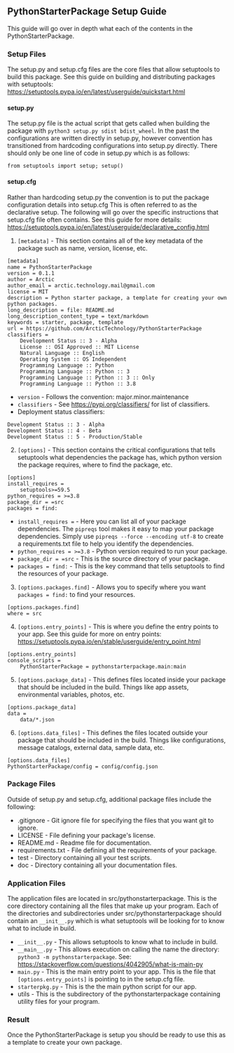 ## PythonStarterPackage Setup Guide
This guide will go over in depth what each of the contents in the PythonStarterPackage.

### Setup Files
The setup.py and setup.cfg files are the core files that allow setuptools to build this package. See this guide on building and distributing packages with setuptools: https://setuptools.pypa.io/en/latest/userguide/quickstart.html

#### setup.py
The setup.py file is the actual script that gets called when building the package with ```python3 setup.py sdist bdist_wheel```. In the past the configurations are written directly in setup.py, however convention has transitioned from hardcoding configurations into setup.py directly. There should only be one line of code in setup.py which is as follows:
```
from setuptools import setup; setup()
```

#### setup.cfg
Rather than hardcoding setup.py the convention is to put the package configuration details into setup.cfg This is often referred to as the declarative setup. The following will go over the specific instructions that setup.cfg file often contains. See this guide for more details: https://setuptools.pypa.io/en/latest/userguide/declarative_config.html

1. ```[metadata]``` - This section contains all of the key metadata of the package such as name, version, license, etc.
```
[metadata]
name = PythonStarterPackage
version = 0.1.1
author = Arctic
author_email = arctic.technology.mail@gmail.com
license = MIT
description = Python starter package, a template for creating your own python packages.
long_description = file: README.md
long_description_content_type = text/markdown
keywords = starter, package, template
url = https://github.com/ArcticTechnology/PythonStarterPackage
classifiers =
	Development Status :: 3 - Alpha
	License :: OSI Approved :: MIT License
	Natural Language :: English
	Operating System :: OS Independent
	Programming Language :: Python
	Programming Language :: Python :: 3
	Programming Language :: Python :: 3 :: Only
	Programming Language :: Python :: 3.8
```
* ```version``` - Follows the convention: major.minor.maintenance
* ```classifiers``` - See https://pypi.org/classifiers/ for list of classifiers.
* Deployment status classifiers:
```
Development Status :: 3 - Alpha
Development Status :: 4 - Beta
Development Status :: 5 - Production/Stable
```

2. ```[options]``` - This section contains the critical configurations that tells setuptools what dependencies the package has, which python version the package requires, where to find the package, etc.
```
[options]
install_requires =
	setuptools>=59.5
python_requires = >=3.8
package_dir = =src
packages = find:
```
* ```install_requires =``` - Here you can list all of your package dependencies. The ```pipreqs``` tool makes it easy to map your package dependencies. Simply use ```pipreqs --force --encoding utf-8``` to create a requirements.txt file to help you identify the dependencies.
* ```python_requires = >=3.8``` - Python version required to run your package.
* ```package_dir = =src``` - This is the source directory of your package.
* ```packages = find:``` - This is the key command that tells setuptools to find the resources of your package.

3. ```[options.packages.find]``` - Allows you to specify where you want ```packages = find:``` to find your resources.
```
[options.packages.find]
where = src
```

4. ```[options.entry_points]``` - This is where you define the entry points to your app. See this guide for more on entry points: https://setuptools.pypa.io/en/stable/userguide/entry_point.html
```
[options.entry_points]
console_scripts =
	PythonStarterPackage = pythonstarterpackage.main:main
```

5. ```[options.package_data]``` - This defines files located inside your package that should be included in the build. Things like app assets, environmental variables, photos, etc.
```
[options.package_data]
data =
	data/*.json
```

6. ```[options.data_files]``` - This defines the files located outside your package that should be included in the build. Things like configurations, message catalogs, external data, sample data, etc.
```
[options.data_files]
PythonStarterPackage/config = config/config.json
```

### Package Files
Outside of setup.py and setup.cfg, additional package files include the following:
* .gitignore - Git ignore file for specifying the files that you want git to ignore.
* LICENSE - File defining your package's license.
* README.md - Readme file for documentation.
* requirements.txt - File defining all the requirements of your package.
* test - Directory containing all your test scripts.
* doc - Directory containing all your documentation files.

### Application Files
The application files are located in src/pythonstarterpackage. This is the core directory containing all the files that make up your program. Each of the directories and subdirectories under src/pythonstarterpackage should contain an ```__init__.py``` which is what setuptools will be looking for to know what to include in build.
* ```__init__.py``` - This allows setuptools to know what to include in build.
* ```__main__.py``` - This allows execution on calling the name the directory: ```python3 -m pythonstarterpackage```. See: https://stackoverflow.com/questions/4042905/what-is-main-py
* ```main.py``` - This is the main entry point to your app. This is the file that ```[options.entry_points]``` is pointing to in the setup.cfg file.
* ```starterpkg.py``` - This is the the main python script for our app.
* utils - This is the subdirectory of the pythonstarterpackage containing utility files for your program.

### Result
Once the PythonStarterPackage is setup you should be ready to use this as a template to create your own package.
